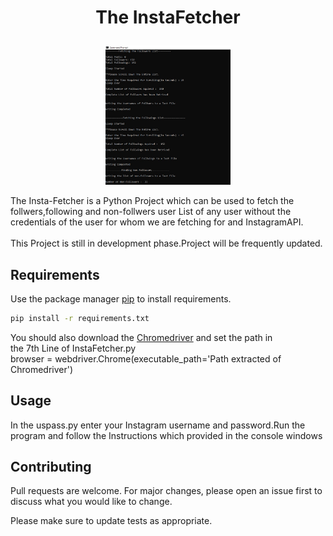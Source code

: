 # <p align = "center">The InstaFetcher</p>

<p align="center">
  <img src="Images\P1.jpg" width="200" >
</p>


The Insta-Fetcher is a Python Project which can be used to fetch the follwers,following and non-follwers user List of any user without the credentials of the user for whom we are fetching for and InstagramAPI.<br><br>This Project is still in development phase.Project will be frequently updated.

## Requirements

Use the package manager [pip](https://pip.pypa.io/en/stable/) to install requirements.

```bash
pip install -r requirements.txt
```
You should also download the [Chromedriver](https://sites.google.com/a/chromium.org/chromedriver/downloads) and set the path in <br> the 7th Line of InstaFetcher.py <br>browser = webdriver.Chrome(executable_path='Path extracted of Chromedriver')

## Usage
In the uspass.py enter your Instagram username and password.Run the program and follow the Instructions which provided in the console windows

## Contributing
Pull requests are welcome. For major changes, please open an issue first to discuss what you would like to change.

Please make sure to update tests as appropriate.
